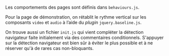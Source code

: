 Les comportements des pages sont définis dans `behaviours.js`.

Pour la page de démonstration, on rétablit le rythme vertical sur les composants `video` et `audio` à l’aide du _plugin_ `jquery.baseline.js`.

On trouve aussi un fichier `init.js` qui vient compléter la détection navigateur faite initialement via des commentaires conditionnels.
S'appuyer sur la détection navigateur est bien sûr à éviter le plus possible et à ne réserver qu'à de rares cas non-bloquants.